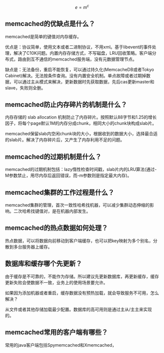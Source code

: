 # 
$$
e=m^c
$$






## memcached的优缺点是什么？

memcached是简单的键值对内存缓存。

优点是：协议简单，使用文本或者二进制协议，不用xml。基于libevent的事件处理，解决了C10K问题。内置内存存储方式，不写磁盘，LRU回收策略。客户端分布式，路由到互不通信的memcached服务端，没有元数据管理节点。

缺点是：无法备份，重启不能恢复，可以通过持久化(MemcacheDB或者Tokyo Cabinet)解决。无法按条件查询。没有内置安全机制。单点故障或者过期掉数据，可以通过主从模式来解决，更新数据时先获取数据，先后cas更新master和slave，失败则全删。

## memcached防止内存碎片的机制是什么？

内存存储的 slab allocation 机制防止了内存碎片。按照默认88字节和1.25的增长因子，将每个page默认1M的内存分成chunk，相同大小的chunk块构成slab片。

memcached保留slab内空闲chunk块的大小，根据收到的数据大小，选择最合适的slab片。解决了内存碎片后，又产生了内存利用不足的问题。

## memcached的过期机制是什么？

memcached的过期机制包括：lazy惰性检查时间戳，slab片内的LRU算法(通过-M参数禁止，用尽内存后返回错误，而-m参数则是指定最大内存)。

## memcached集群的工作过程是什么？

memcached集群的管理，首次一致性哈希找机器，可以减少集群动态伸缩的影响。二次哈希找键值对，是在机器内部发生。

## memcached的热点数据如何处理？

热点数据，可以将数据向前移动到客户端缓存，也可以把key映射为多个别名，分散到多台服务器上缓存。

## 数据库和缓存哪个先更新？

由于缓存是不可靠的，不能作为存储。所以建议先更新数据库，再更新缓存，缓存更新失败会使数据不一致，业务上的使用场景要允许。

如果因为添加机器或者重启，缓存数据没有预热加载，就会导致服务不可用，怎么解决？

从文件或者其他存储加载最少配置。数据库的高可用则是通过主从/主主来实现的。

## memcached常用的客户端有哪些？

常用的java客户端包括Spymemcached和Xmemcached，